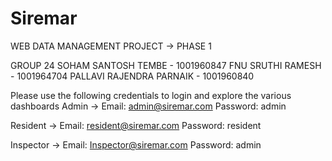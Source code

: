 # Siremar

WEB DATA MANAGEMENT PROJECT -> PHASE 1

GROUP 24
SOHAM SANTOSH TEMBE - 1001960847
FNU SRUTHI RAMESH - 1001964704
PALLAVI RAJENDRA PARNAIK - 1001960840

Please use the following credentials to login and explore the various dashboards
Admin -> 
Email: admin@siremar.com
Password: admin

Resident -> 
Email: resident@siremar.com
Password: resident

Inspector -> 
Email: Inspector@siremar.com
Password: admin
 

